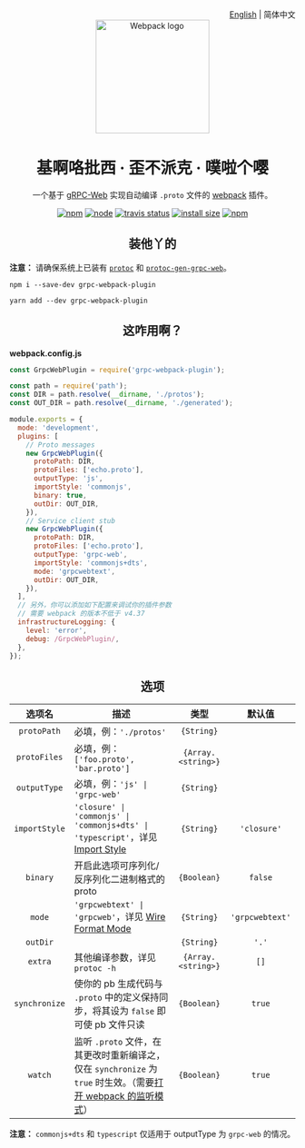 <div align="right">
  <a href="./README.md">English</a> | 简体中文
</div>

<div align="center">
  <a href="https://github.com/webpack/webpack">
    <img width="200" height="200" alt="Webpack logo"
      src="https://webpack.js.org/assets/icon-square-big.svg">
  </a>
  <h1>基啊咯批西 · 歪不派克 · 噗啦个嘤</h1>
  <p>
    一个基于 <a href="https://github.com/grpc/grpc-web">gRPC-Web</a> 实现自动编译 <code>.proto</code> 文件的 <a href="https://webpack.js.org">webpack</a> 插件。
  </p>
</div>

<div align="center">
  <a href="https://www.npmjs.com/package/grpc-webpack-plugin"><img alt="npm" src="https://img.shields.io/npm/v/grpc-webpack-plugin" /></a>
  <a href="https://nodejs.org"><img alt="node" src="https://img.shields.io/node/v/grpc-webpack-plugin" /></a>
  <a href="https://app.travis-ci.com/github/m8524769/grpc-webpack-plugin"><img alt="travis status" src="https://app.travis-ci.com/m8524769/grpc-webpack-plugin.svg?branch=master" /></a>
  <a href="https://packagephobia.now.sh/result?p=grpc-webpack-plugin"><img alt="install size" src="https://packagephobia.now.sh/badge?p=grpc-webpack-plugin" /></a>
  <a href="https://www.npmjs.com/package/grpc-webpack-plugin"><img alt="npm" src="https://img.shields.io/npm/dt/grpc-webpack-plugin" /></a>
</div>

<h2 align="center">装他丫的</h2>

**注意：** 请确保系统上已装有 [`protoc`](https://github.com/protocolbuffers/protobuf/releases) 和 [`protoc-gen-grpc-web`](https://github.com/grpc/grpc-web/releases)。

```shell
npm i --save-dev grpc-webpack-plugin
```

```shell
yarn add --dev grpc-webpack-plugin
```

<h2 align="center">这咋用啊？</h2>

**webpack.config.js**

```js
const GrpcWebPlugin = require('grpc-webpack-plugin');

const path = require('path');
const DIR = path.resolve(__dirname, './protos');
const OUT_DIR = path.resolve(__dirname, './generated');

module.exports = {
  mode: 'development',
  plugins: [
    // Proto messages
    new GrpcWebPlugin({
      protoPath: DIR,
      protoFiles: ['echo.proto'],
      outputType: 'js',
      importStyle: 'commonjs',
      binary: true,
      outDir: OUT_DIR,
    }),
    // Service client stub
    new GrpcWebPlugin({
      protoPath: DIR,
      protoFiles: ['echo.proto'],
      outputType: 'grpc-web',
      importStyle: 'commonjs+dts',
      mode: 'grpcwebtext',
      outDir: OUT_DIR,
    }),
  ],
  // 另外，你可以添加如下配置来调试你的插件参数
  // 需要 webpack 的版本不低于 v4.37
  infrastructureLogging: {
    level: 'error',
    debug: /GrpcWebPlugin/,
  },
});
```

<h2 align="center">选项</h2>

|选项名|描述|类型|默认值|
|:----:|----|:--:|:----:|
|`protoPath`|必填，例：`'./protos'`|`{String}`| |
|`protoFiles`|必填，例：`['foo.proto', 'bar.proto']`|`{Array.<string>}`| |
|`outputType`|必填，例：`'js' \| 'grpc-web'`|`{String}`| |
|`importStyle`|`'closure' \| 'commonjs' \| 'commonjs+dts' \| 'typescript'`，详见 [Import Style](https://github.com/grpc/grpc-web#import-style)|`{String}`|`'closure'`|
|`binary`|开启此选项可序列化/反序列化二进制格式的 proto|`{Boolean}`|`false`|
|`mode`|`'grpcwebtext' \| 'grpcweb'`，详见 [Wire Format Mode](https://github.com/grpc/grpc-web#wire-format-mode)|`{String}`|`'grpcwebtext'`|
|`outDir`| |`{String}`|`'.'`|
|`extra`|其他编译参数，详见 `protoc -h`|`{Array.<string>}`|`[]`|
|`synchronize`|使你的 pb 生成代码与 `.proto` 中的定义保持同步，将其设为 `false` 即可使 pb 文件只读|`{Boolean}`|`true`|
|`watch`|监听 `.proto` 文件，在其更改时重新编译之，仅在 `synchronize` 为 `true` 时生效。（需要[打开 webpack 的监听模式](https://webpack.js.org/configuration/watch/#watch)）|`{Boolean}`|`true`|

**注意：** `commonjs+dts` 和 `typescript` 仅适用于 outputType 为 `grpc-web` 的情况。
